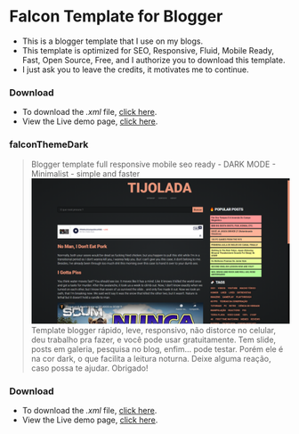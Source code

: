 # Falcon Template for Blogger
* This is a blogger template that I use on my blogs.
* This template is optimized for SEO, Responsive, Fluid, Mobile Ready, Fast, Open Source, Free, and I authorize you to download this template.
* I just ask you to leave the credits, it motivates me to continue.
### Download
* To download the _.xml_ file, [click here](https://github.com/guilhermefalcon/falconThemeDark/archive/master.zip).
* View the Live demo page, [click here](https://tijolada.com/).
### falconThemeDark
> Blogger template full responsive mobile seo ready - DARK MODE - Minimalist - simple and faster
![screenshot - Falcon Theme Dark Blogger](https://raw.githubusercontent.com/guilhermefalcon/falconThemeDark/master/screenshot.png)
Template blogger rápido, leve, responsivo, não distorce no celular, deu trabalho pra fazer, e você pode usar gratuitamente. Tem slide, posts em galeria, pesquisa no blog, enfim... pode testar. Porém ele é na cor dark, o que facilita a leitura noturna. Deixe alguma reação, caso possa te ajudar. Obrigado!
### Download
* To download the _.xml_ file, [click here](https://github.com/guilhermefalcon/falconThemeDark/archive/master.zip).
* View the Live demo page, [click here](https://tijolada.com/).
